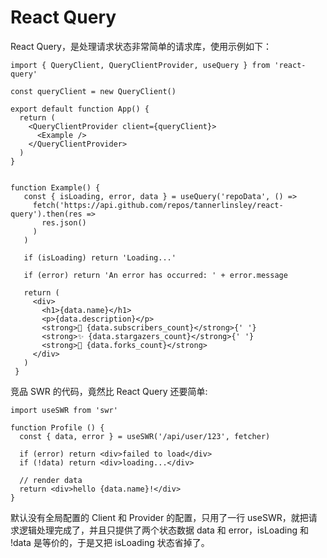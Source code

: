 #  React Query
React Query，是处理请求状态非常简单的请求库，使用示例如下：
```JSX
import { QueryClient, QueryClientProvider, useQuery } from 'react-query'

const queryClient = new QueryClient()

export default function App() {
  return (
    <QueryClientProvider client={queryClient}>
      <Example />
    </QueryClientProvider>
  )
}


function Example() {
   const { isLoading, error, data } = useQuery('repoData', () =>
     fetch('https://api.github.com/repos/tannerlinsley/react-query').then(res =>
       res.json()
     )
   )

   if (isLoading) return 'Loading...'

   if (error) return 'An error has occurred: ' + error.message

   return (
     <div>
       <h1>{data.name}</h1>
       <p>{data.description}</p>
       <strong>👀 {data.subscribers_count}</strong>{' '}
       <strong>✨ {data.stargazers_count}</strong>{' '}
       <strong>🍴 {data.forks_count}</strong>
     </div>
   )
 }
```

竞品 SWR 的代码，竟然比 React Query 还要简单:
```JSX
import useSWR from 'swr'

function Profile () {
  const { data, error } = useSWR('/api/user/123', fetcher)

  if (error) return <div>failed to load</div>
  if (!data) return <div>loading...</div>

  // render data
  return <div>hello {data.name}!</div>
}
```
默认没有全局配置的 Client 和 Provider 的配置，只用了一行 useSWR，就把请求逻辑处理完成了，并且只提供了两个状态数据 data 和 error，isLoading 和 !data 是等价的，于是又把 isLoading 状态省掉了。